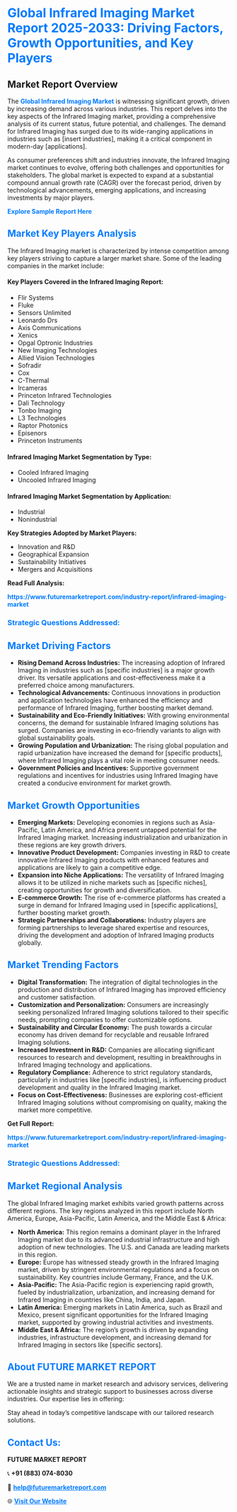 <h1 style="color: #007BFF;">Global Infrared Imaging Market Report 2025-2033: Driving Factors, Growth Opportunities, and Key Players</h1>

<section id="overview">
<h2>Market Report Overview</h2>
<p>The <a href="https://www.futuremarketreport.com/industry-report/infrared-imaging-market" style="color: #007BFF; text-decoration: none;"><strong>Global Infrared Imaging Market</strong></a> is witnessing significant growth, driven by increasing demand across various industries. This report delves into the key aspects of the Infrared Imaging market, providing a comprehensive analysis of its current status, future potential, and challenges. The demand for Infrared Imaging has surged due to its wide-ranging applications in industries such as [insert industries], making it a critical component in modern-day [applications].</p>
<p>As consumer preferences shift and industries innovate, the Infrared Imaging market continues to evolve, offering both challenges and opportunities for stakeholders. The global market is expected to expand at a substantial compound annual growth rate (CAGR) over the forecast period, driven by technological advancements, emerging applications, and increasing investments by major players.</p>
</section>

<section id="overview">
<p><a href="https://www.futuremarketreport.com/request-sample/reportId=88354" style="color: #007BFF; text-decoration: none;"><strong>Explore Sample Report Here</strong></a></p>
</section>

<section id="key-players">
<h2 style="color: #007BFF;">Market Key Players Analysis</h2>
<p>The Infrared Imaging market is characterized by intense competition among key players striving to capture a larger market share. Some of the leading companies in the market include:</p>
<h4>Key Players Covered in the Infrared Imaging Report:</h4>
<ul><li>Flir Systems</li><li>Fluke</li><li>Sensors Unlimited</li><li>Leonardo Drs</li><li>Axis Communications</li><li>Xenics</li><li>Opgal Optronic Industries</li><li>New Imaging Technologies</li><li>Allied Vision Technologies</li><li>Sofradir</li><li>Cox</li><li>C-Thermal</li><li>Ircameras</li><li>Princeton Infrared Technologies</li><li>Dali Technology</li><li>Tonbo Imaging</li><li>L3 Technologies</li><li>Raptor Photonics</li><li>Episenors</li><li>Princeton Instruments</li></ul>
<h4>Infrared Imaging Market Segmentation by Type:</h4>
<ul><li>Cooled Infrared Imaging</li><li>Uncooled Infrared Imaging</li></ul>

<h4>Infrared Imaging Market Segmentation by Application:</h4>
<ul><li>Industrial</li><li>Nonindustrial</li></ul>
<p><strong>Key Strategies Adopted by Market Players:</strong></p>
<ul>
<li>Innovation and R&D</li>
<li>Geographical Expansion</li>
<li>Sustainability Initiatives</li>
<li>Mergers and Acquisitions</li>
</ul>
</section>

<section>
<p><strong>Read Full Analysis: </strong></p><a href="https://www.futuremarketreport.com/industry-report/infrared-imaging-market" style="color: #007BFF; text-decoration: none;"><strong>https://www.futuremarketreport.com/industry-report/infrared-imaging-market</strong></a>
<h3 style="color: #007BFF;">Strategic Questions Addressed:</h3>
</section>

<section id="driving-factors">
<h2 style="color: #007BFF;">Market Driving Factors</h2>
<ul>
<li><strong>Rising Demand Across Industries:</strong> The increasing adoption of Infrared Imaging in industries such as [specific industries] is a major growth driver. Its versatile applications and cost-effectiveness make it a preferred choice among manufacturers.</li>
<li><strong>Technological Advancements:</strong> Continuous innovations in production and application technologies have enhanced the efficiency and performance of Infrared Imaging, further boosting market demand.</li>
<li><strong>Sustainability and Eco-Friendly Initiatives:</strong> With growing environmental concerns, the demand for sustainable Infrared Imaging solutions has surged. Companies are investing in eco-friendly variants to align with global sustainability goals.</li>
<li><strong>Growing Population and Urbanization:</strong> The rising global population and rapid urbanization have increased the demand for [specific products], where Infrared Imaging plays a vital role in meeting consumer needs.</li>
<li><strong>Government Policies and Incentives:</strong> Supportive government regulations and incentives for industries using Infrared Imaging have created a conducive environment for market growth.</li>
</ul>
</section>

<section id="growth-opportunities">
<h2 style="color: #007BFF;">Market Growth Opportunities</h2>
<ul>
<li><strong>Emerging Markets:</strong> Developing economies in regions such as Asia-Pacific, Latin America, and Africa present untapped potential for the Infrared Imaging market. Increasing industrialization and urbanization in these regions are key growth drivers.</li>
<li><strong>Innovative Product Development:</strong> Companies investing in R&D to create innovative Infrared Imaging products with enhanced features and applications are likely to gain a competitive edge.</li>
<li><strong>Expansion into Niche Applications:</strong> The versatility of Infrared Imaging allows it to be utilized in niche markets such as [specific niches], creating opportunities for growth and diversification.</li>
<li><strong>E-commerce Growth:</strong> The rise of e-commerce platforms has created a surge in demand for Infrared Imaging used in [specific applications], further boosting market growth.</li>
<li><strong>Strategic Partnerships and Collaborations:</strong> Industry players are forming partnerships to leverage shared expertise and resources, driving the development and adoption of Infrared Imaging products globally.</li>
</ul>
</section>

<section id="trending-factors">
<h2 style="color: #007BFF;">Market Trending Factors</h2>
<ul>
<li><strong>Digital Transformation:</strong> The integration of digital technologies in the production and distribution of Infrared Imaging has improved efficiency and customer satisfaction.</li>
<li><strong>Customization and Personalization:</strong> Consumers are increasingly seeking personalized Infrared Imaging solutions tailored to their specific needs, prompting companies to offer customizable options.</li>
<li><strong>Sustainability and Circular Economy:</strong> The push towards a circular economy has driven demand for recyclable and reusable Infrared Imaging solutions.</li>
<li><strong>Increased Investment in R&D:</strong> Companies are allocating significant resources to research and development, resulting in breakthroughs in Infrared Imaging technology and applications.</li>
<li><strong>Regulatory Compliance:</strong> Adherence to strict regulatory standards, particularly in industries like [specific industries], is influencing product development and quality in the Infrared Imaging market.</li>
<li><strong>Focus on Cost-Effectiveness:</strong> Businesses are exploring cost-efficient Infrared Imaging solutions without compromising on quality, making the market more competitive.</li>
</ul>
</section>

<section>
<p><strong>Get Full Report: </strong></p><a href="https://www.futuremarketreport.com/industry-report/infrared-imaging-market" style="color: #007BFF; text-decoration: none;"><strong>https://www.futuremarketreport.com/industry-report/infrared-imaging-market</strong></a>
<h3 style="color: #007BFF;">Strategic Questions Addressed:</h3>
</section>


<section id="regional-analysis">
<h2 style="color: #007BFF;">Market Regional Analysis</h2>
<p>The global Infrared Imaging market exhibits varied growth patterns across different regions. The key regions analyzed in this report include North America, Europe, Asia-Pacific, Latin America, and the Middle East & Africa:</p>
<ul>
<li><strong>North America:</strong> This region remains a dominant player in the Infrared Imaging market due to its advanced industrial infrastructure and high adoption of new technologies. The U.S. and Canada are leading markets in this region.</li>
<li><strong>Europe:</strong> Europe has witnessed steady growth in the Infrared Imaging market, driven by stringent environmental regulations and a focus on sustainability. Key countries include Germany, France, and the U.K.</li>
<li><strong>Asia-Pacific:</strong> The Asia-Pacific region is experiencing rapid growth, fueled by industrialization, urbanization, and increasing demand for Infrared Imaging in countries like China, India, and Japan.</li>
<li><strong>Latin America:</strong> Emerging markets in Latin America, such as Brazil and Mexico, present significant opportunities for the Infrared Imaging market, supported by growing industrial activities and investments.</li>
<li><strong>Middle East & Africa:</strong> The region’s growth is driven by expanding industries, infrastructure development, and increasing demand for Infrared Imaging in sectors like [specific sectors].</li>
</ul>
</section>

<footer>
<h2 style="color: #007BFF;">About FUTURE MARKET REPORT</h2>
<p>We are a trusted name in market research and advisory services, delivering actionable insights and strategic support to businesses across diverse industries. Our expertise lies in offering:</p>

<p>Stay ahead in today’s competitive landscape with our tailored research solutions.</p>

<h2 style="color: #007BFF;">Contact Us:</h2>
<p><strong>FUTURE MARKET REPORT</strong></p>
<p>📞 <strong>+91 (883) 074-8030</strong></p>
<p>📧 <strong><a href="mailto:help@futuremarketreport.com" style="color: #007BFF;">help@futuremarketreport.com</a></strong></p>
<p>🌐 <strong><a href="https://www.futuremarketreport.com/" style="color: #007BFF;">Visit Our Website</a></strong></p>
</footer>